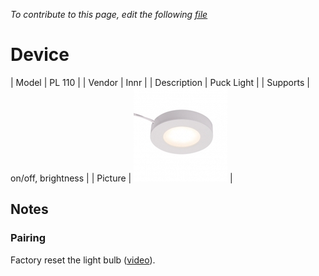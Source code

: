 
*To contribute to this page, edit the following
[file](https://github.com/Koenkk/zigbee2mqtt.io/blob/master/docgen/device_page_notes.js)*

# Device

| Model | PL 110  |
| Vendor  | Innr  |
| Description | Puck Light |
| Supports | on/off, brightness |
| Picture | ![../images/devices/PL-110.jpg](../images/devices/PL-110.jpg) |

## Notes


### Pairing
Factory reset the light bulb ([video](https://www.youtube.com/watch?v=4zkpZSv84H4)).

